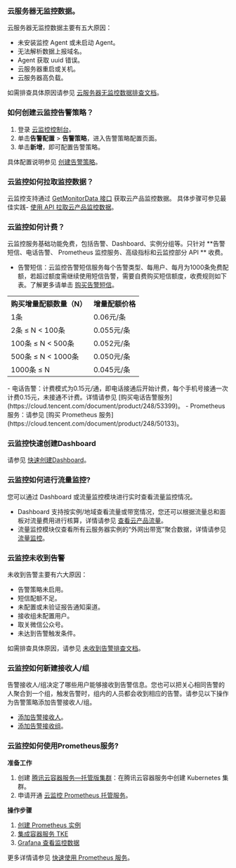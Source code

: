 ### 云服务器无监控数据。
云服务器无监控数据主要有五大原因：
- 未安装监控 Agent 或未启动 Agent。
- 无法解析数据上报域名。
- Agent 获取 uuid 错误。
- 云服务器重启或关机。
- 云服务器高负载。

如需排查具体原因请参见 [云服务器无监控数据排查文档](https://cloud.tencent.com/document/product/248/44702)。

### 如何创建云监控告警策略？
1. 登录 [云监控控制台](https://console.cloud.tencent.com/monitor)。
2. 单击**告警配置** > **告警策略**，进入告警策略配置页面。
3. 单击**新增**，即可配置告警策略。

具体配置说明参见 [创建告警策略](https://cloud.tencent.com/document/product/248/50398)。

### 云监控如何拉取监控数据？
云监控支持通过 [GetMonitorData 接口](https://cloud.tencent.com/document/product/248/31014) 获取云产品监控数据。
具体步骤可参见最佳实践- [使用 API 拉取云产品监控数据](https://cloud.tencent.com/document/product/248/51270)。

### 云监控如何计费？

云监控服务基础功能免费，包括告警、Dashboard、实例分组等。只针对 **告警短信、电话告警、 Prometheus 监控服务、高级指标和云监控部分 API  ** 收费。

- 告警短信：云监控告警短信服务每个告警类型、每用户、每月为1000条免费配额，若超过额度需继续使用短信告警，需要自费购买短信额度，收费规则如下表。了解更多请单击 [购买告警短信](https://cloud.tencent.com/document/product/248/50131)。
<table>
<tr>
<th>购买增量配额数量（N）</th>
<th>增量配额价格</th>
</tr>
<tr>
<td>1条</td>
<td>0.06元/条</td>
</tr>
<tr>
<td>2条 ≤ N < 100条</td>
<td>0.055元/条</td>
</tr>
<tr>
<td>100条 ≤ N < 500条</td>
<td>0.052元/条</td>
</tr>
<tr>
<td>500条 ≤ N < 1000条</td>
<td>0.050元/条</td>
</tr>
<tr>
<td>1000条 ≤ N</td>
<td>0.045元/条</td>
</tr>
</table>
- 电话告警：计费模式为0.15元/通，即电话接通后开始计费，每个手机号接通一次计费0.15元，未接通不计费。详情请参见 [购买电话告警服务](https://cloud.tencent.com/document/product/248/53399)。
- Prometheus 服务：请参见 [购买 Prometheus 服务](https://cloud.tencent.com/document/product/248/50133)。

### 云监控快速创建Dashboard
请参见 [快速创建Dashboard](https://cloud.tencent.com/document/product/248/47115)。

### 云监控如何进行流量监控?

您可以通过 Dashboard 或流量监控模块进行实时查看流量监控情况。
- Dashboard 支持按实例/地域查看流量或带宽情况，您还可以根据流量总和面板对流量费用进行核算，详情请参见 [查看云产品流量](https://cloud.tencent.com/document/product/248/54160)。
- 流量监控模块仅查看所有云服务器实例的“外网出带宽”聚合数据，详情请参见 [流量监控](https://cloud.tencent.com/document/product/248/46312)。

### 云监控未收到告警
未收到告警主要有六大原因：
- 告警策略未启用。
- 短信配额不足。
- 未配置或未验证报告通知渠道。
- 接收组未配置用户。
- 取关微信公众号。
- 未达到告警触发条件。

如需排查具体原因，请参见 [未收到告警排查文档](https://cloud.tencent.com/document/product/248/47910)。

### 云监控如何新建接收人/组

告警接收人/组决定了哪些用户能够接收到告警信息。您也可以把关心相同告警的人聚合到一个组，触发告警时，组内的人员都会收到相应的告警。请参见以下操作为告警策略添加告警接收人/组。
- [添加告警接收人](https://cloud.tencent.com/document/product/248/50408#.E6.B7.BB.E5.8A.A0.E5.91.8A.E8.AD.A6.E6.8E.A5.E6.94.B6.E4.BA.BA)。
- [添加告警接收组](https://cloud.tencent.com/document/product/248/50408#.E6.B7.BB.E5.8A.A0.E5.91.8A.E8.AD.A6.E6.8E.A5.E6.94.B6.E7.BB.84)。

### 云监控如何使用Prometheus服务?
**准备工作**
1. 创建 [腾讯云容器服务—托管版集群](https://cloud.tencent.com/document/product/457/32189#TemplateCreation)：在腾讯云容器服务中创建 Kubernetes 集群。
2. 申请开通 [云监控 Prometheus 托管服务](https://cloud.tencent.com/apply/p/cb3dj6vzk8s)。

**操作步骤**
1. [创建 Prometheus 实例](https://cloud.tencent.com/document/product/1416/55778#step1)
2. [集成容器服务 TKE](https://cloud.tencent.com/document/product/1416/55778#step2)
3. [Grafana 查看监控数据](https://cloud.tencent.com/document/product/1416/55778#step4)

更多详情请参见 [快速使用 Prometheus 服务](https://cloud.tencent.com/document/product/248/48688)。


